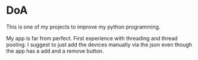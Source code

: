 # DoA

This is one of my projects to improve my python programming.

My app is far from perfect. First experience with threading and thread pooling.
I suggest to just add the devices manually via the json even though the app has a add and a remove button.
